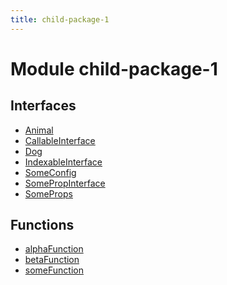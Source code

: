```yaml
---
title: child-package-1
---
```


# Module child-package-1 <Badge type="alpha" text="Alpha" />

## Interfaces

- [Animal](interfaces/interface.Animal.md)
- [CallableInterface](interfaces/interface.CallableInterface.md)
- [Dog](interfaces/interface.Dog.md) <Badge type="beta" text="Beta" />
- [IndexableInterface](interfaces/interface.IndexableInterface.md)
- [SomeConfig](interfaces/interface.SomeConfig.md)
- [SomePropInterface](interfaces/interface.SomePropInterface.md)
- [SomeProps](interfaces/interface.SomeProps.md)

## Functions

- [alphaFunction](functions/function.alphaFunction.md) <Badge type="alpha" text="Alpha" />
- [betaFunction](functions/function.betaFunction.md) <Badge type="beta" text="Beta" />
- [someFunction](functions/function.someFunction.md)
